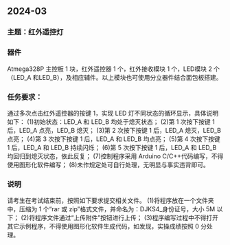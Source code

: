 ## 2024-03

### 主题：红外遥控灯

### 器件

Atmega328P 主控板 1 块，红外遥控器 1 个，红外接收模块 1 个，LED模块 2 个（LED_A 和LED_B），及相应辅件。以上模块也可使用分立器件结合面包板搭建。

### 任务要求：

通过多次点击红外遥控器的按键 1，实现 LED 灯不同状态的循环显示，具体说明如下：
(1)初始状态：LED_A 和 LED_B 均处于熄灭状态；
(2)第 1 次按下按键 1 后，LED_A 点亮，LED_B 熄灭；
(3)第 2 次按下按键 1 后，LED_A 熄灭，LED_B 点亮；
(4)第 3 次按下按键 1 后，LED_A 和 LED_B 均点亮；
(5)第 4 次按下按键 1 后，LED_A 和 LED_B 持续闪烁；
(6)第 5 次按下按键 1 后，LED_A 和 LED_B 均回归到熄灭状态，依此反复；
(7)控制程序采用 Arduino C/C++代码编写，不得使用图形化软件编写；
(8)未作规定处可自行处理，无明显与事实违背即可。

### 说明

请考生在考试结束前，按照如下要求提交相关文件。
(1)将程序放在一个文件夹中，压缩为 1 个“rar 或 zip”格式文件，并命名为：DJKS4_身份证号，大小 5M 以下；
(2)将程序文件通过“上传附件”按钮进行上传；
(3)程序编写过程中不得打开其它示例程序，不得使用图形化软件生成代码，如发现，实操成绩按照 0 分处理。
